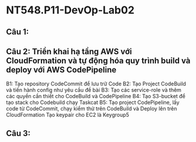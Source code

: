 # NT548.P11-DevOp-Lab02

## Câu 1: 



## Câu 2: Triển khai hạ tầng AWS với CloudFormation và tự động hóa quy trình build và deploy với AWS CodePipeline

 B1: Tạo repository CodeCommit để lưu trữ Code
 B2: Tạo Project CodeBuild và tiến hành config như yêu cầu đề bài
 B3: Tạo các service-role và thêm các quyền cần thiết cho CodeBuild và CodePipeline
 B4: Tạo S3-bucket để tạo stack cho Codebuild chạy Taskcat
 B5: Tạo project CodePipeline, lấy code từ CodeCommit, chạy kiểm thử trên CodeBuild và Deploy lên trên CloudFormation
 Tạo keypair cho EC2 là Keygroup5


## Câu 3: 